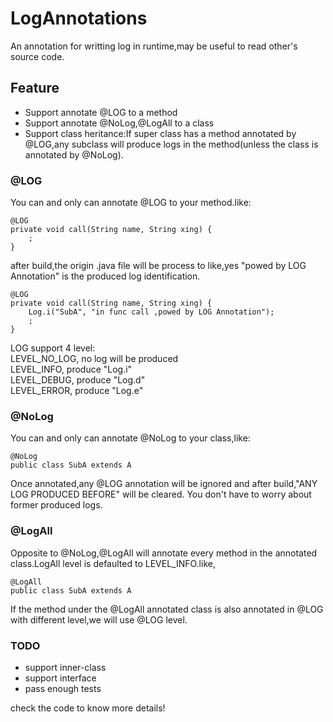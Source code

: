# LogAnnotations
An annotation for writting log in runtime,may be useful to read other's source code.

## Feature
* Support annotate @LOG to a method 
* Support annotate @NoLog,@LogAll to a class
* Support class heritance:If super class has a method annotated by @LOG,any subclass will produce logs in the method(unless the class is annotated by @NoLog).

### @LOG
You can and only can annotate @LOG to your method.like:                         

```
@LOG
private void call(String name, String xing) {
	;
}
```                       
after build,the origin .java file will be process to like,yes "powed by LOG Annotation" is the produced log identification. 

```
@LOG
private void call(String name, String xing) {
	Log.i("SubA", "in func call ,powed by LOG Annotation");
	;
}
``` 
LOG support 4 level:                               
LEVEL_NO_LOG,	no log will be produced        
LEVEL_INFO,	    produce "Log.i"                           
LEVEL_DEBUG,	produce "Log.d"                        
LEVEL_ERROR,	produce "Log.e"     

### @NoLog
You can and only can annotate @NoLog to your class,like:                       

```
@NoLog
public class SubA extends A
```
Once annotated,any @LOG annotation will be ignored and after build,"ANY LOG PRODUCED BEFORE" will be cleared. You don't have to worry about former produced logs.

### @LogAll
Opposite to @NoLog,@LogAll will annotate every method in the annotated class.LogAll level is defaulted to LEVEL_INFO.like,             
                        
```
@LogAll
public class SubA extends A
```

If the method under the @LogAll annotated class is also annotated in @LOG with different level,we will use @LOG level.   

### TODO
* support inner-class
* support interface
* pass enough tests                   

check the code to know more details!







